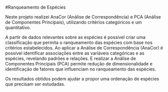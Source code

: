 #Ranqueamento de Espécies 

Neste projeto realizei AnaCor (Análise de Correspondência) e PCA (Análise de Componentes Principais), utilizando critérios categóricos e um quantitativo.

A partir de dados relevantes sobre as espécies é possível criar uma classificação que permita o ranqueamento das espécies com base nos critérios estabelecidos.
Ao aplicar a Análise de Correspondência (AnaCor) é possível identificar associações entre as variáveis categóricas e as espécies, revelando padrões e relações.
E realizar a Análise de Componentes Principais (PCA) permite redução de dimensionalidade e identificação de fatores que influenciam no ranqueamento das espécies.

Os resultados obtidos podem ajudar a propor uma ordenação de espécies que precisam ser estudadas.
